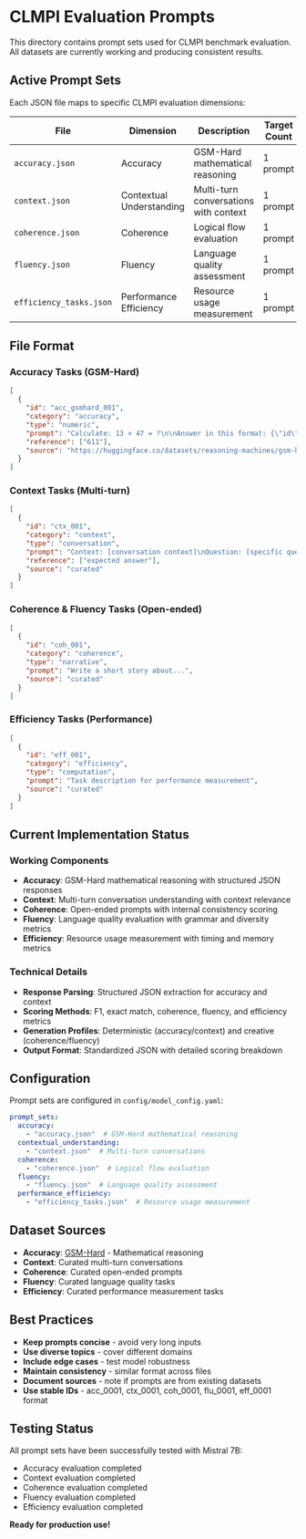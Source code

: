 # CLMPI Evaluation Prompts

This directory contains prompt sets used for CLMPI benchmark evaluation. All datasets are currently working and producing consistent results.

## Active Prompt Sets

Each JSON file maps to specific CLMPI evaluation dimensions:

| File | Dimension | Description | Target Count | Status |
|------|-----------|-------------|--------------|---------|
| `accuracy.json` | Accuracy | GSM-Hard mathematical reasoning | 1 prompt | Working |
| `context.json` | Contextual Understanding | Multi-turn conversations with context | 1 prompt | Working |
| `coherence.json` | Coherence | Logical flow evaluation | 1 prompt | Working |
| `fluency.json` | Fluency | Language quality assessment | 1 prompt | Working |
| `efficiency_tasks.json` | Performance Efficiency | Resource usage measurement | 1 prompt | Working |

## File Format

### Accuracy Tasks (GSM-Hard)
```json
[
  {
    "id": "acc_gsmhard_001",
    "category": "accuracy",
    "type": "numeric",
    "prompt": "Calculate: 13 × 47 = ?\n\nAnswer in this format: {\"id\":\"acc_gsmhard_001\",\"answer\":\"number\"}",
    "reference": ["611"],
    "source": "https://huggingface.co/datasets/reasoning-machines/gsm-hard"
  }
]
```

### Context Tasks (Multi-turn)
```json
[
  {
    "id": "ctx_001",
    "category": "context",
    "type": "conversation",
    "prompt": "Context: [conversation context]\nQuestion: [specific question]\n\nAnswer:",
    "reference": ["expected answer"],
    "source": "curated"
  }
]
```

### Coherence & Fluency Tasks (Open-ended)
```json
[
  {
    "id": "coh_001",
    "category": "coherence",
    "type": "narrative",
    "prompt": "Write a short story about...",
    "source": "curated"
  }
]
```

### Efficiency Tasks (Performance)
```json
[
  {
    "id": "eff_001",
    "category": "efficiency",
    "type": "computation",
    "prompt": "Task description for performance measurement",
    "source": "curated"
  }
]
```

## Current Implementation Status

### Working Components
- **Accuracy**: GSM-Hard mathematical reasoning with structured JSON responses
- **Context**: Multi-turn conversation understanding with context relevance
- **Coherence**: Open-ended prompts with internal consistency scoring
- **Fluency**: Language quality evaluation with grammar and diversity metrics
- **Efficiency**: Resource usage measurement with timing and memory metrics

### Technical Details
- **Response Parsing**: Structured JSON extraction for accuracy and context
- **Scoring Methods**: F1, exact match, coherence, fluency, and efficiency metrics
- **Generation Profiles**: Deterministic (accuracy/context) and creative (coherence/fluency)
- **Output Format**: Standardized JSON with detailed scoring breakdown

## Configuration

Prompt sets are configured in `config/model_config.yaml`:

```yaml
prompt_sets:
  accuracy:
    - "accuracy.json"  # GSM-Hard mathematical reasoning
  contextual_understanding:
    - "context.json"  # Multi-turn conversations
  coherence:
    - "coherence.json"  # Logical flow evaluation
  fluency:
    - "fluency.json"  # Language quality assessment
  performance_efficiency:
    - "efficiency_tasks.json"  # Resource usage measurement
```

## Dataset Sources

- **Accuracy**: [GSM-Hard](https://huggingface.co/datasets/reasoning-machines/gsm-hard) - Mathematical reasoning
- **Context**: Curated multi-turn conversations
- **Coherence**: Curated open-ended prompts
- **Fluency**: Curated language quality tasks
- **Efficiency**: Curated performance measurement tasks

## Best Practices

- **Keep prompts concise** - avoid very long inputs
- **Use diverse topics** - cover different domains
- **Include edge cases** - test model robustness
- **Maintain consistency** - similar format across files
- **Document sources** - note if prompts are from existing datasets
- **Use stable IDs** - acc_0001, ctx_0001, coh_0001, flu_0001, eff_0001 format

## Testing Status

All prompt sets have been successfully tested with Mistral 7B:
- Accuracy evaluation completed
- Context evaluation completed  
- Coherence evaluation completed
- Fluency evaluation completed
- Efficiency evaluation completed

**Ready for production use!**
